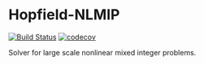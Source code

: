 # Hopfield-NLMIP

[![Build Status](https://travis-ci.com/mathildebadoual/Hopfield-NLMIP.svg?token=sSNFwE8cjSB4sGxziMoY&branch=master)](https://travis-ci.org/mathildebadoual/Hopfield-NLMIP)  [![codecov](https://codecov.io/gh/mathildebadoual/Hopfield-NLMIP/branch/master/graph/badge.svg?token=bf241da9-a152-4025-baa6-60013f5f2a85)](https://codecov.io/gh/mathildebadoual/Hopfield-NLMIP)

Solver for large scale nonlinear mixed integer problems.
